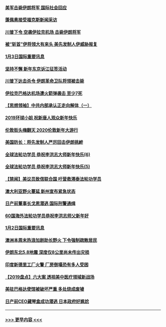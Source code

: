 #### [美军击毙伊朗将军 国际社会回应](../pages/prog202/a102744485.md?t=01040422) 
#### [蓬佩奥接受福克斯新闻采访](../pages/prog202/a102744480.md?t=01040422) 
#### [川普下令 空袭伊拉克机场 击毙伊朗将军](../pages/prog202/a102744470.md?t=01040422) 
#### [被“斩首”伊将领大有来头 美先发制人伊威胁报复](../pages/prog202/a102744454.md?t=01040422) 
#### [1月3日国际重要讯息](../pages/prog202/a102744301.md?t=01040422) 
#### [坚持不懈 新年东京诉江征签活动](../pages/prog202/a102744303.md?t=01040422) 
#### [川普下达击杀令 伊朗革命卫队将领被击毙](../pages/prog202/a102741911.md?t=01040422) 
#### [伊拉克巴格达机场遭火箭弹袭击 至少7死](../pages/prog202/a102744115.md?t=01040422) 
#### [【思想领袖】中共内部承认正走向解体（一）](../pages/prog202/a102744097.md?t=01040422) 
#### [2019环球小姐 祝新唐人观众新年快乐](../pages/prog202/a102744043.md?t=01040422) 
#### [伦敦街头嗨翻天 2020伦敦新年大游行](../pages/prog202/a102743925.md?t=01040422) 
#### [美国防长：将先发制人严厉回击伊朗挑衅](../pages/prog202/a102743930.md?t=01040422) 
#### [全球法轮功学员 恭祝李洪志大师新年快乐(6)](../pages/prog202/a102743899.md?t=01040422) 
#### [全球法轮功学员 恭祝李洪志大师新年快乐(5)](../pages/prog202/a102743766.md?t=01040422) 
#### [【禁闻】美议员致信联合国 吁营救滞泰法轮功学员](../pages/prog202/a102743781.md?t=01040422) 
#### [澳大利亚野火蔓延 新州宣布紧急状态](../pages/prog202/a102743681.md?t=01040422) 
#### [日产前董事长戈恩潜逃 国际刑警通缉](../pages/prog202/a102743676.md?t=01040422) 
#### [60国海外法轮功学员恭祝李洪志师父新年好](../pages/prog202/a102743628.md?t=01040422) 
#### [1月2日国际重要讯息](../pages/prog202/a102743488.md?t=01040422) 
#### [澳洲本周末热浪加剧助长野火 下令强制疏散居民](../pages/prog202/a102743421.md?t=01040422) 
#### [伊朗东北5.8地震 深度仅8公里尚未传出灾损](../pages/prog202/a102743396.md?t=01040422) 
#### [印度新德里工厂火警 厂房倒塌恐有多人受困](../pages/prog202/a102743386.md?t=01040422) 
#### [【2019盘点】六大案 透视美中医疗领域新战场](../pages/prog202/a102743227.md?t=01040422) 
#### [美驻巴格达使馆被破坏严重 多处烧成废墟](../pages/prog202/a102743244.md?t=01040422) 
#### [日产前CEO藏琴盒成功潜逃 日本政府好尴尬](../pages/prog202/a102742937.md?t=01040422) 

----
#### [ >>> 更早内容 <<< ](../indexes/prog202-earlier.md)
